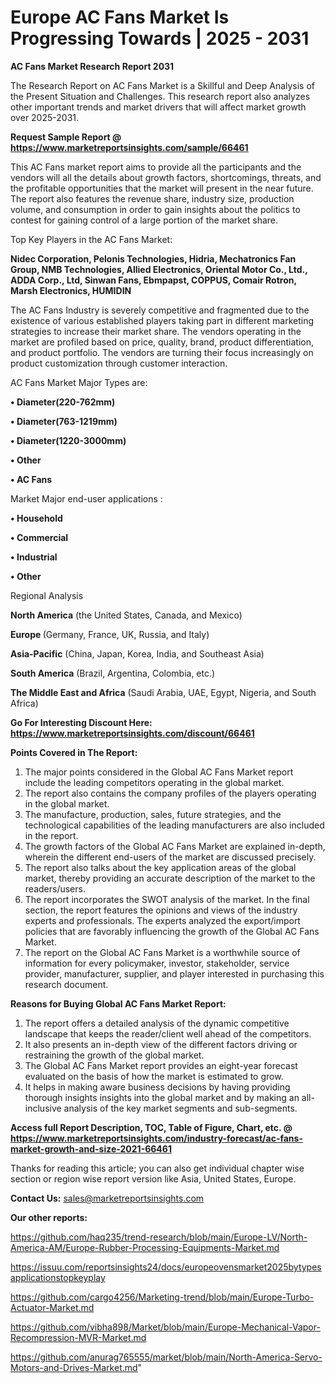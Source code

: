 # Europe AC Fans Market Is Progressing Towards | 2025 - 2031

<strong>AC Fans Market Research Report 2031</strong>

The Research Report on AC Fans Market is a Skillful and Deep Analysis of the Present Situation and Challenges. This research report also analyzes other important trends and market drivers that will affect market growth over 2025-2031.

<strong>Request Sample Report @ <a href=https://www.marketreportsinsights.com/sample/66461>https://www.marketreportsinsights.com/sample/66461</a></strong>

This AC Fans market report aims to provide all the participants and the vendors will all the details about growth factors, shortcomings, threats, and the profitable opportunities that the market will present in the near future. The report also features the revenue share, industry size, production volume, and consumption in order to gain insights about the politics to contest for gaining control of a large portion of the market share.

Top Key Players in the AC Fans Market:

<strong>Nidec Corporation, Pelonis Technologies, Hidria, Mechatronics Fan Group, NMB Technologies, Allied Electronics, Oriental Motor Co., Ltd., ADDA Corp., Ltd, Sinwan Fans, Ebmpapst, COPPUS, Comair Rotron, Marsh Electronics, HUMIDIN</strong>

The AC Fans Industry is severely competitive and fragmented due to the existence of various established players taking part in different marketing strategies to increase their market share. The vendors operating in the market are profiled based on price, quality, brand, product differentiation, and product portfolio. The vendors are turning their focus increasingly on product customization through customer interaction.

AC Fans Market Major Types are:

<strong>• Diameter(220-762mm)

• Diameter(763-1219mm)

• Diameter(1220-3000mm)

• Other

• AC Fans</strong>

Market Major end-user applications :

<strong>• Household

• Commercial

• Industrial

• Other</strong>

Regional Analysis

</u><strong><b>North America</b></strong> (the United States, Canada, and Mexico)

<strong><b>Europe </b></strong>(Germany, France, UK, Russia, and Italy)

<strong><b>Asia-Pacific</b></strong> (China, Japan, Korea, India, and Southeast Asia)

<strong><b>South America</b></strong> (Brazil, Argentina, Colombia, etc.)

<strong><b>The Middle East and Africa</b></strong> (Saudi Arabia, UAE, Egypt, Nigeria, and South Africa)

<strong>Go For Interesting Discount Here: <a href=https://www.marketreportsinsights.com/discount/66461>https://www.marketreportsinsights.com/discount/66461</a></strong>

<strong>Points Covered in The Report:</strong>
<ol>
  <li>The major points considered in the Global AC Fans Market report include the leading competitors operating in the global market.</li>
  <li>The report also contains the company profiles of the players operating in the global market.</li>
  <li>The manufacture, production, sales, future strategies, and the technological capabilities of the leading manufacturers are also included in the report.</li>
  <li>The growth factors of the Global AC Fans Market are explained in-depth, wherein the different end-users of the market are discussed precisely.</li>
  <li>The report also talks about the key application areas of the global market, thereby providing an accurate description of the market to the readers/users.</li>
  <li>The report incorporates the SWOT analysis of the market. In the final section, the report features the opinions and views of the industry experts and professionals. The experts analyzed the export/import policies that are favorably influencing the growth of the Global AC Fans Market.</li>
  <li>The report on the Global AC Fans Market is a worthwhile source of information for every policymaker, investor, stakeholder, service provider, manufacturer, supplier, and player interested in purchasing this research document.</li>
</ol>
<strong>Reasons for Buying Global AC Fans Market Report:</strong>

<ol>
  <li>The report offers a detailed analysis of the dynamic competitive landscape that keeps the reader/client well ahead of the competitors.</li>
  <li>It also presents an in-depth view of the different factors driving or restraining the growth of the global market.</li>
  <li>The Global AC Fans Market report provides an eight-year forecast evaluated on the basis of how the market is estimated to grow.</li>
  <li>It helps in making aware business decisions by having providing thorough insights insights into the global market and by making an all-inclusive analysis of the key market segments and sub-segments.</li>
</ol>
<strong>Access full Report Description, TOC, Table of Figure, Chart, etc. @ <a href=https://www.marketreportsinsights.com/industry-forecast/ac-fans-market-growth-and-size-2021-66461>https://www.marketreportsinsights.com/industry-forecast/ac-fans-market-growth-and-size-2021-66461</a></strong>


Thanks for reading this article; you can also get individual chapter wise section or region wise report version like Asia, United States, Europe.

<strong>Contact Us:</strong>
sales@marketreportsinsights.com

<strong>Our other reports:</strong>

<a href=https://github.com/haq235/trend-research/blob/main/Europe-LV/North-America-AM/Europe-Rubber-Processing-Equipments-Market.md>https://github.com/haq235/trend-research/blob/main/Europe-LV/North-America-AM/Europe-Rubber-Processing-Equipments-Market.md</a>

<a href=https://issuu.com/reportsinsights24/docs/europeovensmarket2025bytypesapplicationstopkeyplay>https://issuu.com/reportsinsights24/docs/europeovensmarket2025bytypesapplicationstopkeyplay</a>

<a href=https://github.com/cargo4256/Marketing-trend/blob/main/Europe-Turbo-Actuator-Market.md>https://github.com/cargo4256/Marketing-trend/blob/main/Europe-Turbo-Actuator-Market.md</a>

<a href=https://github.com/vibha898/Market/blob/main/Europe-Mechanical-Vapor-Recompression-MVR-Market.md>https://github.com/vibha898/Market/blob/main/Europe-Mechanical-Vapor-Recompression-MVR-Market.md</a>

<a href=https://github.com/anurag765555/market/blob/main/North-America-Servo-Motors-and-Drives-Market.md>https://github.com/anurag765555/market/blob/main/North-America-Servo-Motors-and-Drives-Market.md</a>"
